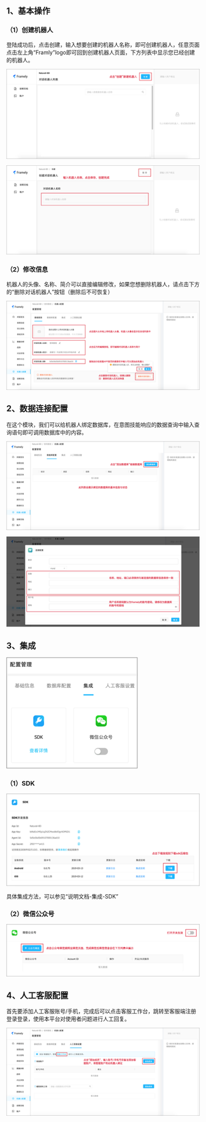 ## 1、基本操作

### （1）创建机器人

登陆成功后，点击创建，输入想要创建的机器人名称，即可创建机器人，任意页面点击左上角“Framly”logo即可回到创建机器人页面，下方列表中显示您已经创建的机器人。

![创建机器人1](创建机器人1.png)

![创建机器人2](创建机器人2.png)

### （2）修改信息

机器人的头像、名称、简介可以直接编辑修改，如果您想删除机器人，请点击下方的“删除对话机器人”按钮（删除后不可恢复）

![修改信息](修改信息.png)



## 2、数据连接配置

在这个模块，我们可以给机器人绑定数据库，在意图技能响应的数据查询中输入查询语句即可调用数据库中的内容。

![数据连接配置](数据连接配置.png)

![数据连接配置2](数据连接配置2.png)



## 3、集成

<img src="集成.png" alt="集成" style="zoom:50%;" />

### （1）SDK

![SDK](SDK.png)

具体集成方法，可以参见“说明文档-集成-SDK”

### （2）微信公众号

![公众号](公众号.png)



## 4、人工客服配置

首先要添加人工客服账号/手机，完成后可以点击客服工作台，跳转至客服端注册登录登录，使用本平台对使用者问题进行人工回复。

![人工客服](人工客服.png)